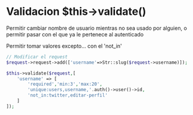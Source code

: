 # Validacion $this->validate()

Permitir cambiar nombre de usuario mientras no sea usado por alguien, o permitir pasar con el que ya le pertenece al autenticado

Permitir tomar valores excepto... con el 'not_in'

```php
// Modificar el request
$request->request->add(['username'=>Str::slug($request->username)]);

$this->validate($request,[
    'username' => [
        'required','min:3','max:20',
        'unique:users,username,'.auth()->user()->id,
        'not_in:twitter,editar-perfil'
    ]
]);
```
